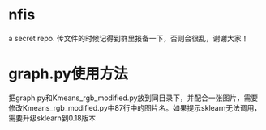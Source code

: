 # nfis
a secret repo.
传文件的时候记得到群里报备一下，否则会很乱，谢谢大家！
# graph.py使用方法
把graph.py和Kmeans_rgb_modified.py放到同目录下，并配合一张图片，需要修改Kmeans_rgb_modified.py中87行中的图片名。如果提示sklearn无法调用，需要升级sklearn到0.18版本
